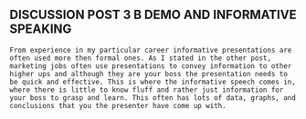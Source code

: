 ## DISCUSSION POST 3 B DEMO AND INFORMATIVE SPEAKING

  `From experience in my particular career informative presentations are often used more then formal ones. As I stated in the other post, marketing jobs often use presentations to convey information to other higher ups and although they are your boss the presentation needs to be quick and effective. This is where the informative speech comes in, where there is little to know fluff and rather just information for your boss to grasp and learn. This often has lots of data, graphs, and conclusions that you the presenter have come up with.`
